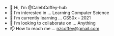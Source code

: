 - 👋 Hi, I’m @CalebCoffey-hub
- 👀 I’m interested in ... Learning Computer Science
- 🌱 I’m currently learning ... CS50x - 2021
- 💞️ I’m looking to collaborate on ... Anything
- 📫 How to reach me ... nzcoffey@gmail.com

<!---
CalebCoffey-hub/CalebCoffey-hub is a ✨ special ✨ repository because its `README.md` (this file) appears on your GitHub profile.
You can click the Preview link to take a look at your changes.
--->
